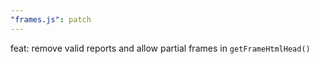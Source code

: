 ```yaml
---
"frames.js": patch
---
```


feat: remove valid reports and allow partial frames in `getFrameHtmlHead()`
